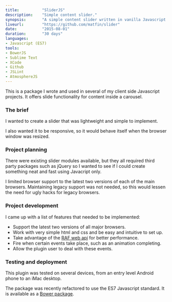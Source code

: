 ```yaml
---
title: 			"SliderJS"
description:	"Simple content slider."
synopsis:		"A simple content slider written in vanilla Javascript and bundled as a Bower package."
liveurl:		"https://github.com/matfin/slider"
date:			"2015-08-01"
duration:		"30 days"
languages: 		
- Javascript (ES7)
tools:
- BowerJS
- Sublime Text
- XCode
- Github
- JSLint
- AtmosphereJS
---
```


This is a package I wrote and used in several of my client side Javascript projects. It offers slide functionality for content inside a carousel.

### The brief
I wanted to create a slider that was lightweight and simple to implement. 

I also wanted it to be responsive, so it would behave itself when the browser window was resized.

### Project planning
There were existing slider modules available, but they all required third party packages such as jQuery so I wanted to see if I could create something neat and fast using Javacript only.

I limited browser support to the latest two versions of each of the main browsers. Maintaining legacy support was not needed, so this would lessen the need for ugly hacks for legacy browsers.

### Project development
I came up with a list of features that needed to be implemented:

- Support the latest two versions of all major browsers.
- Work with very simple html and css and be easy and intuitive to set up.
- Take advantage of the [RAF web api](https://developer.mozilla.org/en-US/docs/Web/API/window/requestAnimationFrame) for better performance.
- Fire when certain events take place, such as an animation completing.
- Allow the plugin user to deal with these events.

### Testing and deployment
This plugin was tested on several devices, from an entry level Android phone to an iMac desktop.

The package was recently refactored to use the ES7 Javascript standard. It is available as a [Bower package](https://github.com/matfin/slider).




